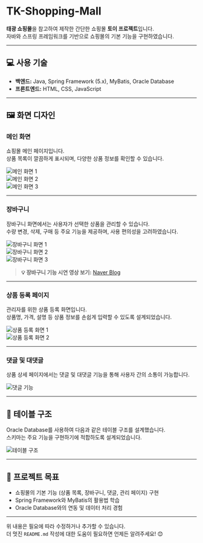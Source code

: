 
# TK-Shopping-Mall

**태광 쇼핑몰**을 참고하여 제작한 간단한 쇼핑몰 **토이 프로젝트**입니다.  
자바와 스프링 프레임워크를 기반으로 쇼핑몰의 기본 기능을 구현하였습니다.

---

## 💻 사용 기술

- **백엔드:** Java, Spring Framework (5.x), MyBatis, Oracle Database
- **프론트엔드:** HTML, CSS, JavaScript

---

## 🖼️ 화면 디자인

### 메인 화면

쇼핑몰 메인 페이지입니다.  
상품 목록이 깔끔하게 표시되며, 다양한 상품 정보를 확인할 수 있습니다.

![메인 화면 1](https://github.com/user-attachments/assets/5f2fd235-0016-47cd-ab6c-ee580d9f9930)  
![메인 화면 2](https://github.com/user-attachments/assets/93994e69-6fd8-4ea3-bc10-bebf3081e09b)  
![메인 화면 3](https://github.com/user-attachments/assets/08295e74-1194-434c-b930-0df7c2842724)

---

### 장바구니

장바구니 화면에서는 사용자가 선택한 상품을 관리할 수 있습니다.  
수량 변경, 삭제, 구매 등 주요 기능을 제공하며, 사용 편의성을 고려하였습니다.

![장바구니 화면 1](https://github.com/user-attachments/assets/ef44c898-29e8-48a6-9cc5-fd5d74cfde9f)  
![장바구니 화면 2](https://github.com/user-attachments/assets/1aee73bc-dfec-4bb3-929e-d1024fcdc360)  
![장바구니 화면 3](https://github.com/user-attachments/assets/22a5bfc0-065e-4e6a-8418-fab9c4dffa4b)

> **💡 장바구니 기능 시연 영상 보기:** [Naver Blog](https://blog.naver.com/kuma9009/223197805185)

---

### 상품 등록 페이지

관리자를 위한 상품 등록 화면입니다.  
상품명, 가격, 설명 등 상품 정보를 손쉽게 입력할 수 있도록 설계되었습니다.

![상품 등록 화면 1](https://github.com/user-attachments/assets/44957c57-5385-4ff4-b2c2-b05d225daa02)  
![상품 등록 화면 2](https://github.com/user-attachments/assets/9cea2cb2-a9d6-454c-bb5a-879e82a8560c)

---

### 댓글 및 대댓글

상품 상세 페이지에서는 댓글 및 대댓글 기능을 통해 사용자 간의 소통이 가능합니다.

![댓글 기능](https://github.com/user-attachments/assets/e7a9b22f-069f-4a59-9466-9808748f89ca)

---

## 📂 테이블 구조

Oracle Database를 사용하여 다음과 같은 테이블 구조를 설계했습니다.  
스키마는 주요 기능을 구현하기에 적합하도록 설계되었습니다.

![테이블 구조](https://github.com/user-attachments/assets/113bc941-bf12-4f2d-b7a6-4850a13e954a)

---

## 🌟 프로젝트 목표

- 쇼핑몰의 기본 기능 (상품 목록, 장바구니, 댓글, 관리 페이지) 구현
- Spring Framework와 MyBatis의 활용법 학습
- Oracle Database와의 연동 및 데이터 처리 경험

---

위 내용은 필요에 따라 수정하거나 추가할 수 있습니다.  
더 멋진 `README.md` 작성에 대한 도움이 필요하면 언제든 알려주세요! 😊

